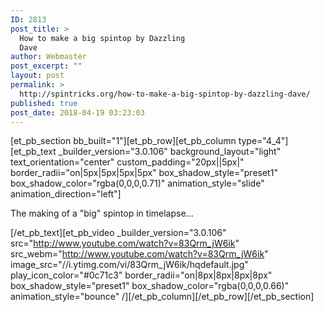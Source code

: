 ```yaml
---
ID: 2813
post_title: >
  How to make a big spintop by Dazzling
  Dave
author: Webmaster
post_excerpt: ""
layout: post
permalink: >
  http://spintricks.org/how-to-make-a-big-spintop-by-dazzling-dave/
published: true
post_date: 2018-04-19 03:23:03
---
```

[et_pb_section bb_built="1"][et_pb_row][et_pb_column type="4_4"][et_pb_text _builder_version="3.0.106" background_layout="light" text_orientation="center" custom_padding="20px||5px|" border_radii="on|5px|5px|5px|5px" box_shadow_style="preset1" box_shadow_color="rgba(0,0,0,0.71)" animation_style="slide" animation_direction="left"]

The making of a "big" spintop in timelapse...

[/et_pb_text][et_pb_video _builder_version="3.0.106" src="http://www.youtube.com/watch?v=83Qrm_jW6ik" src_webm="http://www.youtube.com/watch?v=83Qrm_jW6ik" image_src="//i.ytimg.com/vi/83Qrm_jW6ik/hqdefault.jpg" play_icon_color="#0c71c3" border_radii="on|8px|8px|8px|8px" box_shadow_style="preset1" box_shadow_color="rgba(0,0,0,0.66)" animation_style="bounce" /][/et_pb_column][/et_pb_row][/et_pb_section]